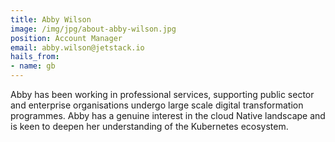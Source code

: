 ```yaml
---
title: Abby Wilson
image: /img/jpg/about-abby-wilson.jpg
position: Account Manager
email: abby.wilson@jetstack.io
hails_from:
- name: gb
---
```


Abby has been working in professional services, supporting public sector and
enterprise organisations undergo large scale digital transformation programmes.
Abby has a genuine interest in the cloud Native landscape and is keen to deepen
her understanding of the Kubernetes ecosystem.
